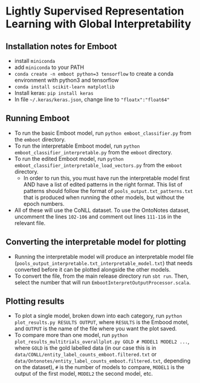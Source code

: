 # Lightly Supervised Representation Learning with Global Interpretability



## Installation notes for Emboot
- install `miniconda`
- add `miniconda` to your PATH
- `conda create -n emboot python=3 tensorflow` to create a conda environment with python3 and tensorflow
- `conda install scikit-learn matplotlib`
- Install keras: `pip install keras`
- In file `~/.keras/keras.json`, change line to `"floatx":"float64"`


## Running Emboot
- To run the basic Emboot model, run `python emboot_classifier.py` from the `emboot` directory.
- To run the interpretable Emboot model, run `python emboot_classifier_interpretable.py` from the `emboot` directory.
- To run the edited Emboot model, run `python emboot_classifier_interpretable_load_vectors.py` from the `emboot` directory.
	- In order to run this, you must have run the interpretable model first AND have a list of edited patterns in the right format. This list of patterns should follow the format of `pools_output.txt_patterns.txt` that is produced when running the other models, but without the epoch numbers.
- All of these will use the CoNLL dataset. To use the OntoNotes dataset, uncomment the lines `102-106` and comment out lines `111-116` in the relevant file.


## Converting the interpretable model for plotting
- Running the interpretable model will produce an interpretable model file (`pools_output_interpretable.txt_interpretable_model.txt`) that needs converted before it can be plotted alongside the other models.
- To convert the file, from the main release directory run `sbt run`. Then, select the number that will run `EmbootInterpretOutputProcessor.scala`.


## Plotting results
- To plot a single model, broken down into each category, run `python plot_results.py RESULTS OUTPUT`, where `RESULTS` is the Embood motel, and `OUTPUT` is the name of the file where you want the plot saved.
- To compare more than one model, run `python plot_results_multitrials_overallplot.py GOLD # MODEL1 MODEL2 ...`, where `GOLD` is the gold labelled data (in our case this is in `data/CONLL/entity_label_counts_emboot.filtered.txt` or `data/Ontonotes/entity_label_counts_emboot.filtered.txt`, depending on the dataset), `#` is the number of models to compare, `MODEL1` is the output of the first model, `MODEL2` the second model, etc.